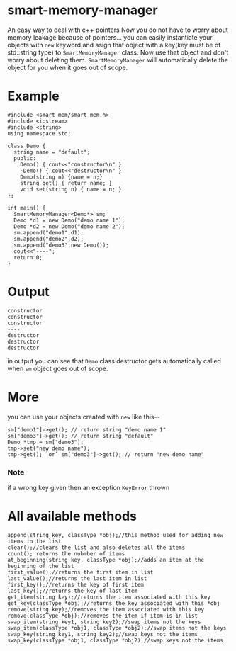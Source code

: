 # smart-memory-manager
An easy way to deal with c++ pointers
Now you do not have to worry about memory leakage because of pointers...
you can easily instantiate your objects with `new` keyword and asign that object with a key(key must be of std::string type) to `SmartMemoryManager` class. Now use that object and don't worry about deleting them. `SmartMemoryManager` will automatically delete the object for you when it goes out of scope.
# Example
```
#include <smart_mem/smart_mem.h>
#include <iostream>
#include <string>
using namespace std;

class Demo {
  string name = "default";
  public:
    Demo() { cout<<"constructor\n" }
    ~Demo() { cout<<"destructor\n" }
    Demo(string n) {name = n;}
    string get() { return name; }
    void set(string n) { name = n; }
};

int main() {
  SmartMemoryManager<Demo*> sm;
  Demo *d1 = new Demo("demo name 1");
  Demo *d2 = new Demo("demo name 2");
  sm.append("demo1",d1);
  sm.append("demo2",d2);
  sm.append("demo3",new Demo());
  cout<<"----";
  return 0;
}
```
# Output
```
constructor
constructor
constructor
----
destructor
destructor
destructor
```
in output you can see that `Demo` class destructor gets automatically called when `sm` object goes out of scope.

# More
you can use your objects created with `new` like this--
```
sm["demo1"]->get(); // return string "demo name 1"
sm["demo3"]->get(); // return string "default"
Demo *tmp = sm["demo3"];
tmp->set("new demo name");
tmp->get(); `or` sm["demo3"]->get(); // return "new demo name"
```
### Note
if a wrong key given then an exception `KeyError` thrown
# All available methods
```
append(string key, classType *obj);//this method used for adding new items in the list
clear();//clears the list and also deletes all the items
count(); returns the nubmber of items
at_beginning(string key, classType *obj);//adds an item at the beginning of the list
first_value();//returns the first item in list
last_value();//returns the last item in list
first_key();//returns the key of first item
last_key();//returns the key of last item
get_item(string key);//returns the item associated with this key
get_key(classType *obj);//returns the key associated with this *obj
remove(string key);//removes the item associated with this key
remove(classType *obj);//removes the item if item is in list
swap_item(string key1, string key2);//swap items not the keys
swap_item(classType *obj1, classType *obj2);//swap items not the keys
swap_key(string key1, string key2);//swap keys not the items
swap_key(classType *obj1, classType *obj2);//swap keys not the items
```
